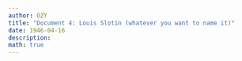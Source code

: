 ```yaml
---
author: OZY
title: "Document 4: Louis Slotin (whatever you want to name it)"
date: 1946-04-16
description: 
math: true
---
```

